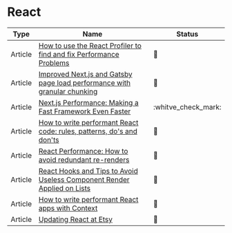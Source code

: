 # React

| Type    | Name                                                                                                                                                                  | Status              |
| ------- | --------------------------------------------------------------------------------------------------------------------------------------------------------------------- | ------------------- |
| Article | [How to use the React Profiler to find and fix Performance Problems](https://www.youtube.com/watch?v=00RoZflFE34&ab_channel=BenAwad)                                  | :bookmark_tabs:     |
| Article | [Improved Next.js and Gatsby page load performance with granular chunking](https://web.dev/granular-chunking-nextjs)                                                  | :bookmark_tabs:     |
| Article | [Next.js Performance: Making a Fast Framework Even Faster](https://calibreapp.com/blog/nextjs-performance)                                                            | :whitve_check_mark: |
| Article | [How to write performant React code: rules, patterns, do's and don'ts](https://dev.to/adevnadia/how-to-write-performant-react-code-rules-patterns-dos-and-donts-40gk) | :bookmark_tabs:     |
| Article | [React Performance: How to avoid redundant re-renders](https://itnext.io/react-performance-how-to-avoid-redundant-re-renders-6a33618d92a3)                            | :bookmark_tabs:     |
| Article | [React Hooks and Tips to Avoid Useless Component Render Applied on Lists](https://blog.theodo.com/2022/01/react-list-hooks-avoid-render)                              | :bookmark_tabs:     |
| Article | [How to write performant React apps with Context](https://dev.to/adevnadia/how-to-write-performant-react-apps-with-context-24cp)                                      | :bookmark_tabs:     |
| Article | [Updating React at Etsy](https://github.com/mq2thez/blog/blob/main/upgrade-react-etsy/preact-vs-react.md)                                                             | :bookmark_tabs:     |
